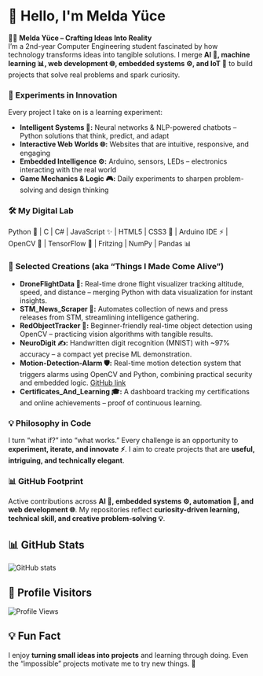 # 👋 Hello, I'm Melda Yüce
👩‍💻 **Melda Yüce – Crafting Ideas Into Reality**  
I’m a 2nd-year Computer Engineering student fascinated by how technology transforms ideas into tangible solutions. I merge **AI 🤖, machine learning 📊, web development 🌐, embedded systems ⚙️, and IoT 🌟** to build projects that solve real problems and spark curiosity.

### 🔬 Experiments in Innovation
Every project I take on is a learning experiment:  
- **Intelligent Systems 🤖:** Neural networks & NLP-powered chatbots – Python solutions that think, predict, and adapt  
- **Interactive Web Worlds 🌐:** Websites that are intuitive, responsive, and engaging  
- **Embedded Intelligence ⚙️:** Arduino, sensors, LEDs – electronics interacting with the real world  
- **Game Mechanics & Logic 🎮:** Daily experiments to sharpen problem-solving and design thinking

### 🛠 My Digital Lab
Python 🐍 | C | C# | JavaScript ✨ | HTML5 | CSS3 🎨 | Arduino IDE ⚡ | OpenCV 📸 | TensorFlow 🧠 | Fritzing | NumPy | Pandas 📊

### 🚀 Selected Creations (aka “Things I Made Come Alive”)
- **DroneFlightData 🚁:** Real-time drone flight visualizer tracking altitude, speed, and distance – merging Python with data visualization for instant insights.  
- **STM_News_Scraper 📰:** Automates collection of news and press releases from STM, streamlining intelligence gathering.  
- **RedObjectTracker 🔴:** Beginner-friendly real-time object detection using OpenCV – practicing vision algorithms with tangible results.  
- **NeuroDigit ✍️:** Handwritten digit recognition (MNIST) with ~97% accuracy – a compact yet precise ML demonstration.  
- **Motion-Detection-Alarm 🛡️:** Real-time motion detection system that triggers alarms using OpenCV and Python, combining practical security and embedded logic. [GitHub link](https://github.com/MeldaYuceee/Motion-Detection-Alarm)  
- **Certificates_And_Learning 🎓:** A dashboard tracking my certifications and online achievements – proof of continuous learning.

### 💡 Philosophy in Code
I turn “what if?” into “what works.” Every challenge is an opportunity to **experiment, iterate, and innovate ⚡**. I aim to create projects that are **useful, intriguing, and technically elegant**.

### 📊 GitHub Footprint
Active contributions across **AI 🤖, embedded systems ⚙️, automation 🔄, and web development 🌐**. My repositories reflect **curiosity-driven learning, technical skill, and creative problem-solving 💡**.

## 📊 GitHub Stats
![GitHub stats](https://github-readme-stats.vercel.app/api?username=MeldaYuceee&show_icons=true&theme=radical)

## 👀 Profile Visitors
![Profile Views](https://komarev.com/ghpvc/?username=Melda-Yuce&color=blue)

## 💡 Fun Fact
I enjoy **turning small ideas into projects** and learning through doing. Even the “impossible” projects motivate me to try new things. 🌟
